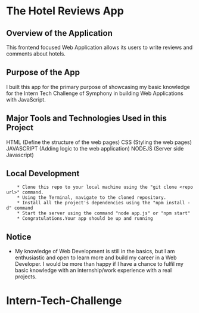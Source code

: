 # The Hotel Reviews App

## Overview of the Application
This frontend focused Web Application allows its users to write reviews and comments about hotels.

## Purpose of the App
I built this app for the primary purpose of showcasing my basic knowledge for the Intern Tech Challenge of Symphony in building Web Applications with JavaScript.

## Major Tools and Technologies Used in this Project
HTML (Define the structure of the web pages)
CSS (Styling the web pages)
JAVASCRIPT (Adding logic to the web application)
NODEJS (Server side Javascript)

## Local Development
```
    * Clone this repo to your local machine using the "git clone <repo url>" command.
    * Using the Terminal, navigate to the cloned repository.
    * Install all the project's dependencies using the "npm install -d" command
    * Start the server using the command "node app.js" or "npm start"
    * Congratulations.Your app should be up and running
```

## Notice
* My knowledge of Web Development is still in the basics, but I am enthusiastic and open to learn more and build my career in a Web Developer. I would be more than happy if I have a chance to fulfil my basic knowledge with an internship/work experience with a real projects.







# Intern-Tech-Challenge
